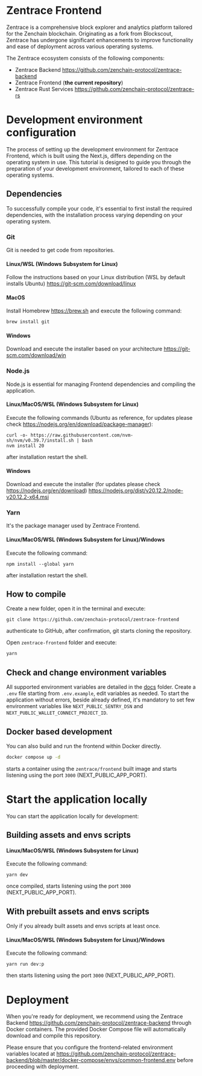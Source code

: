 # Zentrace Frontend

Zentrace is a comprehensive block explorer and analytics platform tailored for the Zenchain blockchain. Originating as a fork from Blockscout, Zentrace has undergone significant enhancements to improve functionality and ease of deployment across various operating systems.

The Zentrace ecosystem consists of the following components:

- Zentrace Backend <https://github.com/zenchain-protocol/zentrace-backend>
- Zentrace Frontend (**the current repository**)
- Zentrace Rust Services <https://github.com/zenchain-protocol/zentrace-rs>

# Development environment configuration

The process of setting up the development environment for Zentrace Frontend, which is built using the Next.js, differs depending on the operating system in use. This tutorial is designed to guide you through the preparation of your development environment, tailored to each of these operating systems.

## Dependencies

To successfully compile your code, it's essential to first install the required dependencies, with the installation process varying depending on your operating system.

### Git

Git is needed to get code from repositories.

#### Linux/WSL (Windows Subsystem for Linux)

Follow the instructions based on your Linux distribution (WSL by default installs Ubuntu) <https://git-scm.com/download/linux>

#### MacOS

Install Homebrew <https://brew.sh> and execute the following command:

```bash
brew install git
```

#### Windows

Download and execute the installer based on your architecture <https://git-scm.com/download/win>

### Node.js

Node.js is essential for managing Frontend dependencies and compiling the application.

#### Linux/MacOS/WSL (Windows Subsystem for Linux)

Execute the following commands (Ubuntu as reference, for updates please check <https://nodejs.org/en/download/package-manager>):

```
curl -o- https://raw.githubusercontent.com/nvm-sh/nvm/v0.39.7/install.sh | bash
nvm install 20
```

after installation restart the shell.

#### Windows

Download and execute the installer (for updates please check <https://nodejs.org/en/download>) <https://nodejs.org/dist/v20.12.2/node-v20.12.2-x64.msi>

### Yarn

It's the package manager used by Zentrace Frontend.

#### Linux/MacOS/WSL (Windows Subsystem for Linux)/Windows

Execute the following command:

```
npm install --global yarn
```

after installation restart the shell.

## How to compile

Create a new folder, open it in the terminal and execute:

```text
git clone https://github.com/zenchain-protocol/zentrace-frontend
```

authenticate to GitHub, after confirmation, git starts cloning the repository.

Open `zentrace-frontend` folder and execute:

```bash
yarn
```

## Check and change environment variables

All supported environment variables are detailed in the [docs](docs) folder. Create a `.env` file starting from `.env.example`, edit variables as needed.
To start the application without errors, beside already defined, it's mandatory to set few environment variables like `NEXT_PUBLIC_SENTRY_DSN` and `NEXT_PUBLIC_WALLET_CONNECT_PROJECT_ID`.

## Docker based development

You can also build and run the frontend within Docker directly.

```bash
docker compose up -d
```

starts a container using the `zentrace/frontend` built image and starts listening using the port `3000` (NEXT_PUBLIC_APP_PORT).

# Start the application locally

You can start the application locally for development:

## Building assets and envs scripts

#### Linux/MacOS/WSL (Windows Subsystem for Linux)

Execute the following command:

```
yarn dev
```

once compiled, starts listening using the port `3000` (NEXT_PUBLIC_APP_PORT).

## With prebuilt assets and envs scripts

Only if you already built assets and envs scripts at least once.

#### Linux/MacOS/WSL (Windows Subsystem for Linux)/Windows

Execute the following command:

```
yarn run dev:p
```

then starts listening using the port `3000` (NEXT_PUBLIC_APP_PORT).

# Deployment

When you're ready for deployment, we recommend using the Zentrace Backend <https://github.com/zenchain-protocol/zentrace-backend> through Docker containers. The provided Docker Compose file will automatically download and compile this repository.

Please ensure that you configure the frontend-related environment variables located at <https://github.com/zenchain-protocol/zentrace-backend/blob/master/docker-compose/envs/common-frontend.env> before proceeding with deployment.
